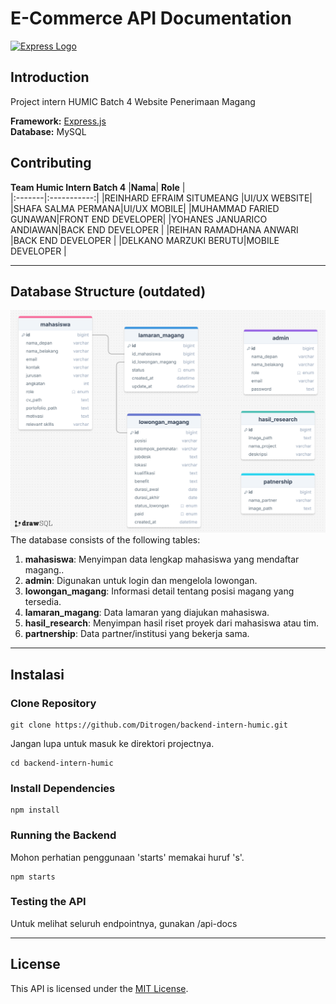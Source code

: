 

# E-Commerce API Documentation

[![Express Logo](https://i.cloudup.com/zfY6lL7eFa-3000x3000.png)](http://expressjs.com/)

## Introduction
Project intern HUMIC Batch 4 Website Penerimaan Magang


**Framework:** [Express.js](https://expressjs.com/)  
**Database:** MySQL


## Contributing
**Team Humic Intern Batch 4**
|**Nama**| **Role** |  
|:-------|:-----------:|
|REINHARD EFRAIM SITUMEANG |UI/UX WEBSITE|
|SHAFA SALMA PERMANA|UI/UX MOBILE|
|MUHAMMAD FARIED GUNAWAN|FRONT END DEVELOPER|
|YOHANES JANUARICO ANDIAWAN|BACK END DEVELOPER |
|REIHAN RAMADHANA ANWARI |BACK END DEVELOPER |
|DELKANO MARZUKI BERUTU|MOBILE DEVELOPER |


---

## Database Structure (outdated)

![Entity Relationship Diagram](https://raw.githubusercontent.com/Ditrogen/backend-intern-humic/main/src/docs/ERD.png)
The database consists of the following tables:

1. **mahasiswa**: Menyimpan data lengkap mahasiswa yang mendaftar magang..
2. **admin**: Digunakan untuk login dan mengelola lowongan.
3. **lowongan_magang**: Informasi detail tentang posisi magang yang tersedia.
4. **lamaran_magang**: Data lamaran yang diajukan mahasiswa.
5. **hasil_research**: Menyimpan hasil riset proyek dari mahasiswa atau tim.
6. **partnership**: Data partner/institusi yang bekerja sama.
---

## Instalasi
### Clone Repository
```
git clone https://github.com/Ditrogen/backend-intern-humic.git
```
Jangan lupa untuk masuk ke direktori projectnya.
```
cd backend-intern-humic
```
### Install Dependencies
```
npm install
```
### Running the Backend
Mohon perhatian penggunaan 'starts' memakai huruf 's'.
```
npm starts
```
### Testing the API
Untuk melihat seluruh endpointnya, gunakan /api-docs

---
## License
This API is licensed under the [MIT License](https://opensource.org/licenses/MIT).
